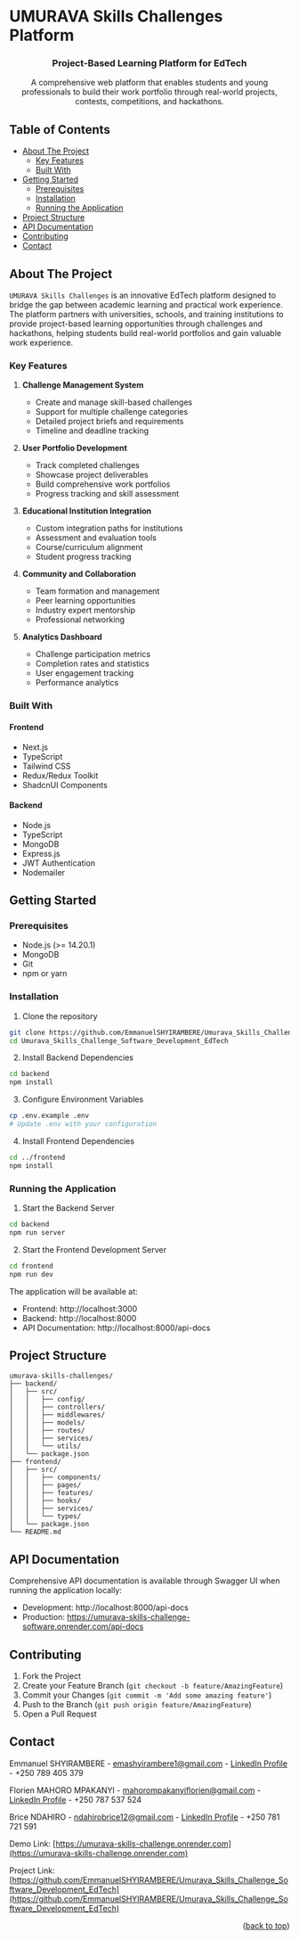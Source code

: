 # UMURAVA Skills Challenges Platform

<div align="center">
  <h3>Project-Based Learning Platform for EdTech</h3>
  <p>
    A comprehensive web platform that enables students and young professionals to build their work portfolio through real-world projects, contests, competitions, and hackathons.
  </p>
</div>

## Table of Contents

- [About The Project](#about-the-project)
  - [Key Features](#key-features)
  - [Built With](#built-with)
- [Getting Started](#getting-started)
  - [Prerequisites](#prerequisites)
  - [Installation](#installation)
  - [Running the Application](#running-the-application)
- [Project Structure](#project-structure)
- [API Documentation](#api-documentation)
- [Contributing](#contributing)
- [Contact](#contact)

## About The Project

`UMURAVA Skills Challenges` is an innovative EdTech platform designed to bridge the gap between academic learning and practical work experience. The platform partners with universities, schools, and training institutions to provide project-based learning opportunities through challenges and hackathons, helping students build real-world portfolios and gain valuable work experience.

### Key Features

1. **Challenge Management System**

   - Create and manage skill-based challenges
   - Support for multiple challenge categories
   - Detailed project briefs and requirements
   - Timeline and deadline tracking

2. **User Portfolio Development**

   - Track completed challenges
   - Showcase project deliverables
   - Build comprehensive work portfolios
   - Progress tracking and skill assessment

3. **Educational Institution Integration**

   - Custom integration paths for institutions
   - Assessment and evaluation tools
   - Course/curriculum alignment
   - Student progress tracking

4. **Community and Collaboration**

   - Team formation and management
   - Peer learning opportunities
   - Industry expert mentorship
   - Professional networking

5. **Analytics Dashboard**
   - Challenge participation metrics
   - Completion rates and statistics
   - User engagement tracking
   - Performance analytics

### Built With

#### Frontend

- Next.js
- TypeScript
- Tailwind CSS
- Redux/Redux Toolkit
- ShadcnUI Components

#### Backend

- Node.js
- TypeScript
- MongoDB
- Express.js
- JWT Authentication
- Nodemailer

## Getting Started

### Prerequisites

- Node.js (>= 14.20.1)
- MongoDB
- Git
- npm or yarn

### Installation

1. Clone the repository

```bash
git clone https://github.com/EmmanuelSHYIRAMBERE/Umurava_Skills_Challenge_Software_Development_EdTech.git
cd Umurava_Skills_Challenge_Software_Development_EdTech
```

2. Install Backend Dependencies

```bash
cd backend
npm install
```

3. Configure Environment Variables

```bash
cp .env.example .env
# Update .env with your configuration
```

4. Install Frontend Dependencies

```bash
cd ../frontend
npm install
```

### Running the Application

1. Start the Backend Server

```bash
cd backend
npm run server
```

2. Start the Frontend Development Server

```bash
cd frontend
npm run dev
```

The application will be available at:

- Frontend: http://localhost:3000
- Backend: http://localhost:8000
- API Documentation: http://localhost:8000/api-docs

## Project Structure

```
umurava-skills-challenges/
├── backend/
│   ├── src/
│   │   ├── config/
│   │   ├── controllers/
│   │   ├── middlewares/
│   │   ├── models/
│   │   ├── routes/
│   │   ├── services/
│   │   └── utils/
│   └── package.json
├── frontend/
│   ├── src/
│   │   ├── components/
│   │   ├── pages/
│   │   ├── features/
│   │   ├── hooks/
│   │   ├── services/
│   │   └── types/
│   └── package.json
└── README.md
```

## API Documentation

Comprehensive API documentation is available through Swagger UI when running the application locally:

- Development: http://localhost:8000/api-docs
- Production: https://umurava-skills-challenge-software.onrender.com/api-docs

## Contributing

1. Fork the Project
2. Create your Feature Branch (`git checkout -b feature/AmazingFeature`)
3. Commit your Changes (`git commit -m 'Add some amazing feature'`)
4. Push to the Branch (`git push origin feature/AmazingFeature`)
5. Open a Pull Request

## Contact

Emmanuel SHYIRAMBERE - emashyirambere1@gmail.com - [LinkedIn Profile](https://www.linkedin.com/in/emashyirambere/) - +250 789 405 379

Florien MAHORO MPAKANYI - mahorompakanyiflorien@gmail.com - [LinkedIn Profile](https://www.linkedin.com/in/mahoro-florien/) - +250 787 537 524

Brice NDAHIRO - ndahirobrice12@gmail.com - [LinkedIn Profile](https://www.linkedin.com/in/ndahiro-brice-173080244/) - +250 781 721 591

Demo Link: [https://umurava-skills-challenge.onrender.com](https://umurava-skills-challenge.onrender.com)

Project Link: [https://github.com/EmmanuelSHYIRAMBERE/Umurava_Skills_Challenge_Software_Development_EdTech](https://github.com/EmmanuelSHYIRAMBERE/Umurava_Skills_Challenge_Software_Development_EdTech)

<p align="right">(<a href="#readme-top">back to top</a>)</p>
